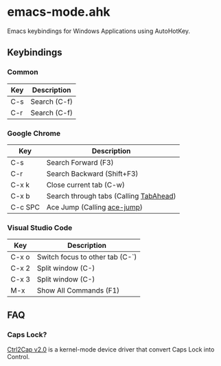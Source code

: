 # emacs-mode.ahk

Emacs keybindings for Windows Applications using AutoHotKey.

## Keybindings

### Common

| Key | Description |
|-----|-------------|
| C-s | Search (C-f) |
| C-r | Search (C-f) |

### Google Chrome

| Key | Description |
|-----|-------------|
| C-s | Search Forward (F3) |
| C-r | Search Backward (Shift+F3) |
| C-x k | Close current tab (C-w) |
| C-x b | Search through tabs (Calling [TabAhead](https://chrome.google.com/webstore/detail/tab-ahead/naoajjeoiblmpegfelhkapanmmaaghmi)) |
| C-c SPC | Ace Jump (Calling [ace-jump](https://chrome.google.com/webstore/detail/ace-jump/dffnomheiaejjeadigfgnadlbfdbbhja/related?hl=zh-CN))

### Visual Studio Code

| Key | Description |
|-----|-------------|
| C-x o | Switch focus to other tab (C-`) |
| C-x 2 | Split window (C-\) |
| C-x 3 | Split window (C-\) |
| M-x | Show All Commands (F1) |


## FAQ

### Caps Lock?

[Ctrl2Cap v2.0](https://technet.microsoft.com/en-us/sysinternals/bb897578.aspx?f=255&MSPPError=-2147217396) is a kernel-mode device driver that convert Caps Lock into Control.